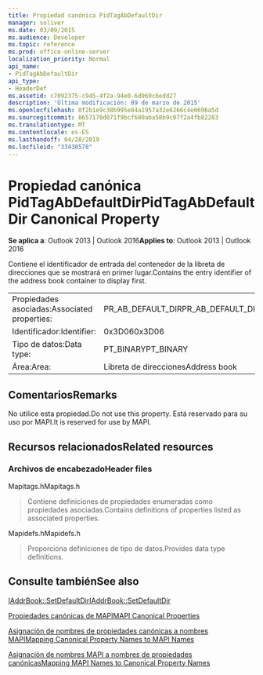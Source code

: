 ```yaml
---
title: Propiedad canónica PidTagAbDefaultDir
manager: soliver
ms.date: 03/09/2015
ms.audience: Developer
ms.topic: reference
ms.prod: office-online-server
localization_priority: Normal
api_name:
- PidTagAbDefaultDir
api_type:
- HeaderDef
ms.assetid: c7092375-c945-4f2a-94e0-6d969c6edd27
description: 'Última modificación: 09 de marzo de 2015'
ms.openlocfilehash: 0f2b1e9c38b995e84a1957a32e6266c4e0696a5d
ms.sourcegitcommit: 8657170d071f9bcf680aba50b9c07f2a4fb82283
ms.translationtype: MT
ms.contentlocale: es-ES
ms.lasthandoff: 04/28/2019
ms.locfileid: "33438578"
---
```

# <a name="pidtagabdefaultdir-canonical-property"></a><span data-ttu-id="20726-103">Propiedad canónica PidTagAbDefaultDir</span><span class="sxs-lookup"><span data-stu-id="20726-103">PidTagAbDefaultDir Canonical Property</span></span>

  
  
<span data-ttu-id="20726-104">**Se aplica a**: Outlook 2013 | Outlook 2016</span><span class="sxs-lookup"><span data-stu-id="20726-104">**Applies to**: Outlook 2013 | Outlook 2016</span></span> 
  
<span data-ttu-id="20726-105">Contiene el identificador de entrada del contenedor de la libreta de direcciones que se mostrará en primer lugar.</span><span class="sxs-lookup"><span data-stu-id="20726-105">Contains the entry identifier of the address book container to display first.</span></span> 
  
|||
|:-----|:-----|
|<span data-ttu-id="20726-106">Propiedades asociadas:</span><span class="sxs-lookup"><span data-stu-id="20726-106">Associated properties:</span></span>  <br/> |<span data-ttu-id="20726-107">PR_AB_DEFAULT_DIR</span><span class="sxs-lookup"><span data-stu-id="20726-107">PR_AB_DEFAULT_DIR</span></span>  <br/> |
|<span data-ttu-id="20726-108">Identificador:</span><span class="sxs-lookup"><span data-stu-id="20726-108">Identifier:</span></span>  <br/> |<span data-ttu-id="20726-109">0x3D06</span><span class="sxs-lookup"><span data-stu-id="20726-109">0x3D06</span></span>  <br/> |
|<span data-ttu-id="20726-110">Tipo de datos:</span><span class="sxs-lookup"><span data-stu-id="20726-110">Data type:</span></span>  <br/> |<span data-ttu-id="20726-111">PT_BINARY</span><span class="sxs-lookup"><span data-stu-id="20726-111">PT_BINARY</span></span>  <br/> |
|<span data-ttu-id="20726-112">Área:</span><span class="sxs-lookup"><span data-stu-id="20726-112">Area:</span></span>  <br/> |<span data-ttu-id="20726-113">Libreta de direcciones</span><span class="sxs-lookup"><span data-stu-id="20726-113">Address book</span></span>  <br/> |
   
## <a name="remarks"></a><span data-ttu-id="20726-114">Comentarios</span><span class="sxs-lookup"><span data-stu-id="20726-114">Remarks</span></span>

<span data-ttu-id="20726-115">No utilice esta propiedad.</span><span class="sxs-lookup"><span data-stu-id="20726-115">Do not use this property.</span></span> <span data-ttu-id="20726-116">Está reservado para su uso por MAPI.</span><span class="sxs-lookup"><span data-stu-id="20726-116">It is reserved for use by MAPI.</span></span>
  
## <a name="related-resources"></a><span data-ttu-id="20726-117">Recursos relacionados</span><span class="sxs-lookup"><span data-stu-id="20726-117">Related resources</span></span>

### <a name="header-files"></a><span data-ttu-id="20726-118">Archivos de encabezado</span><span class="sxs-lookup"><span data-stu-id="20726-118">Header files</span></span>

<span data-ttu-id="20726-119">Mapitags.h</span><span class="sxs-lookup"><span data-stu-id="20726-119">Mapitags.h</span></span>
  
> <span data-ttu-id="20726-120">Contiene definiciones de propiedades enumeradas como propiedades asociadas.</span><span class="sxs-lookup"><span data-stu-id="20726-120">Contains definitions of properties listed as associated properties.</span></span>
    
<span data-ttu-id="20726-121">Mapidefs.h</span><span class="sxs-lookup"><span data-stu-id="20726-121">Mapidefs.h</span></span>
  
> <span data-ttu-id="20726-122">Proporciona definiciones de tipo de datos.</span><span class="sxs-lookup"><span data-stu-id="20726-122">Provides data type definitions.</span></span>
    
## <a name="see-also"></a><span data-ttu-id="20726-123">Consulte también</span><span class="sxs-lookup"><span data-stu-id="20726-123">See also</span></span>



[<span data-ttu-id="20726-124">IAddrBook::SetDefaultDir</span><span class="sxs-lookup"><span data-stu-id="20726-124">IAddrBook::SetDefaultDir</span></span>](iaddrbook-setdefaultdir.md)


[<span data-ttu-id="20726-125">Propiedades canónicas de MAPI</span><span class="sxs-lookup"><span data-stu-id="20726-125">MAPI Canonical Properties</span></span>](mapi-canonical-properties.md)
  
[<span data-ttu-id="20726-126">Asignación de nombres de propiedades canónicas a nombres MAPI</span><span class="sxs-lookup"><span data-stu-id="20726-126">Mapping Canonical Property Names to MAPI Names</span></span>](mapping-canonical-property-names-to-mapi-names.md)
  
[<span data-ttu-id="20726-127">Asignación de nombres MAPI a nombres de propiedades canónicas</span><span class="sxs-lookup"><span data-stu-id="20726-127">Mapping MAPI Names to Canonical Property Names</span></span>](mapping-mapi-names-to-canonical-property-names.md)

